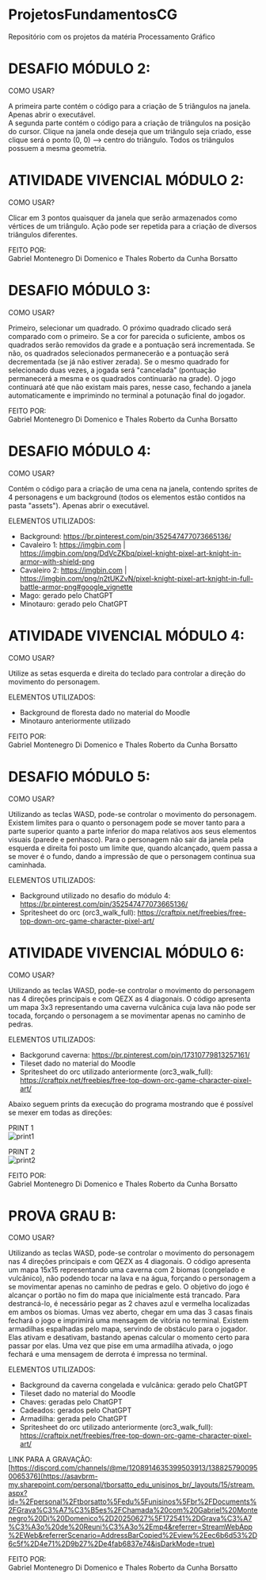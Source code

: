 # ProjetosFundamentosCG
Repositório com os projetos da matéria Processamento Gráfico

# DESAFIO MÓDULO 2:  
COMO USAR?

A primeira parte contém o código para a criação de 5 triângulos na janela. Apenas abrir o executável.  
A segunda parte contém o código para a criação de triângulos na posição do cursor. Clique na janela onde deseja que um triângulo seja criado, esse clique será o ponto (0, 0) ⟶ centro do triângulo. Todos os triângulos possuem a mesma geometria.

# ATIVIDADE VIVENCIAL MÓDULO 2:  
COMO USAR?

Clicar em 3 pontos quaisquer da janela que serão armazenados como vértices de um triângulo. Ação pode ser repetida para a criação de diversos triângulos diferentes.

FEITO POR:  
Gabriel Montenegro Di Domenico e Thales Roberto da Cunha Borsatto

# DESAFIO MÓDULO 3:  
COMO USAR?

Primeiro, selecionar um quadrado. O próximo quadrado clicado será comparado com o primeiro. Se a cor for parecida o suficiente, ambos os quadrados serão removidos da grade e a pontuação será incrementada. Se não, os quadrados selecionados permanecerão e a pontuação será decrementada (se já não estiver zerada). Se o mesmo quadrado for selecionado duas vezes, a jogada será "cancelada" (pontuação permanecerá a mesma e os quadrados continuarão na grade). O jogo continuará até que não existam mais pares, nesse caso, fechando a janela automaticamente e imprimindo no terminal a potunação final do jogador.

FEITO POR:  
Gabriel Montenegro Di Domenico e Thales Roberto da Cunha Borsatto

# DESAFIO MÓDULO 4:  
COMO USAR?

Contém o código para a criação de uma cena na janela, contendo sprites de 4 personagens e um background (todos os elementos estão contidos na pasta "assets"). Apenas abrir o executável.

ELEMENTOS UTILIZADOS:
- Background: https://br.pinterest.com/pin/352547477073665136/  
- Cavaleiro 1: https://imgbin.com | https://imgbin.com/png/DdVcZKbq/pixel-knight-pixel-art-knight-in-armor-with-shield-png  
- Cavaleiro 2: https://imgbin.com | https://imgbin.com/png/n2tUKZvN/pixel-knight-pixel-art-knight-in-full-battle-armor-png#google_vignette
- Mago: gerado pelo ChatGPT
- Minotauro: gerado pelo ChatGPT

# ATIVIDADE VIVENCIAL MÓDULO 4:  
COMO USAR?

Utilize as setas esquerda e direita do teclado para controlar a direção do movimento do personagem.

ELEMENTOS UTILIZADOS:  
- Background de floresta dado no material do Moodle
- Minotauro anteriormente utilizado

FEITO POR:  
Gabriel Montenegro Di Domenico e Thales Roberto da Cunha Borsatto

# DESAFIO MÓDULO 5:  
COMO USAR?

Utilizando as teclas WASD, pode-se controlar o movimento do personagem. Existem limites para o quanto o personagem pode se mover tanto para a parte superior quanto a parte inferior do mapa relativos aos seus elementos visuais (parede e penhasco). Para o personagem não sair da janela pela esquerda e direita foi posto um limite que, quando alcançado, quem passa a se mover é o fundo, dando a impressão de que o personagem continua sua caminhada.

ELEMENTOS UTILIZADOS:
- Background utilizado no desafio do módulo 4: https://br.pinterest.com/pin/352547477073665136/
- Spritesheet do orc (orc3_walk_full): https://craftpix.net/freebies/free-top-down-orc-game-character-pixel-art/

# ATIVIDADE VIVENCIAL MÓDULO 6:  
COMO USAR?

Utilizando as teclas WASD, pode-se controlar o movimento do personagem nas 4 direções principais e com QEZX as 4 diagonais. O código apresenta um mapa 3x3 representando uma caverna vulcânica cuja lava não pode ser tocada, forçando o personagem a se movimentar apenas no caminho de pedras.

ELEMENTOS UTILIZADOS:
- Backgorund caverna: https://br.pinterest.com/pin/17310779813257161/
- Tileset dado no material do Moodle
- Spritesheet do orc utilizado anteriormente (orc3_walk_full): https://craftpix.net/freebies/free-top-down-orc-game-character-pixel-art/

Abaixo seguem prints da execução do programa mostrando que é possível se mexer em todas as direções:

PRINT 1  
![print1](https://github.com/user-attachments/assets/4134faa9-ae21-4a22-8612-6a371be1db42)

PRINT 2  
![print2](https://github.com/user-attachments/assets/cef23efb-fd7a-48e6-ad7e-eebe43b7f620)

FEITO POR:  
Gabriel Montenegro Di Domenico e Thales Roberto da Cunha Borsatto

  # PROVA GRAU B:  
COMO USAR?

Utilizando as teclas WASD, pode-se controlar o movimento do personagem nas 4 direções principais e com QEZX as 4 diagonais. O código apresenta um mapa 15x15 representando uma caverna com 2 biomas (congelado e vulcânico), não podendo tocar na lava e na água, forçando o personagem a se movimentar apenas no caminho de pedras e gelo. O objetivo do jogo é alcançar o portão no fim do mapa que inicialmente está trancado. Para destrancá-lo, é necessário pegar as 2 chaves azul e vermelha localizadas em ambos os biomas. Umas vez aberto, chegar em uma das 3 casas finais fechará o jogo e imprimirá uma mensagem de vitória no terminal. Existem armadilhas espalhadas pelo mapa, servindo de obstáculo para o jogador. Elas ativam e desativam, bastando apenas calcular o momento certo para passar por elas. Uma vez que pise em uma armadilha ativada, o jogo fechará e uma mensagem de derrota é impressa no terminal.

ELEMENTOS UTILIZADOS:
- Background da caverna congelada e vulcânica: gerado pelo ChatGPT
- Tileset dado no material do Moodle
- Chaves: geradas pelo ChatGPT
- Cadeados: gerados pelo ChatGPT
- Armadilha: gerada pelo ChatGPT
- Spritesheet do orc utilizado anteriormente (orc3_walk_full): https://craftpix.net/freebies/free-top-down-orc-game-character-pixel-art/

LINK PARA A GRAVAÇÃO:  
[https://discord.com/channels/@me/1208914635399503913/1388257900950065376](https://asavbrm-my.sharepoint.com/personal/tborsatto_edu_unisinos_br/_layouts/15/stream.aspx?id=%2Fpersonal%2Ftborsatto%5Fedu%5Funisinos%5Fbr%2FDocuments%2FGrava%C3%A7%C3%B5es%2FChamada%20com%20Gabriel%20Montenegro%20Di%20Domenico%2D20250627%5F172541%2DGrava%C3%A7%C3%A3o%20de%20Reuni%C3%A3o%2Emp4&referrer=StreamWebApp%2EWeb&referrerScenario=AddressBarCopied%2Eview%2Eec6b6d53%2D6c5f%2D4e71%2D9b27%2De4fab6837e74&isDarkMode=true)

FEITO POR:  
Gabriel Montenegro Di Domenico e Thales Roberto da Cunha Borsatto
